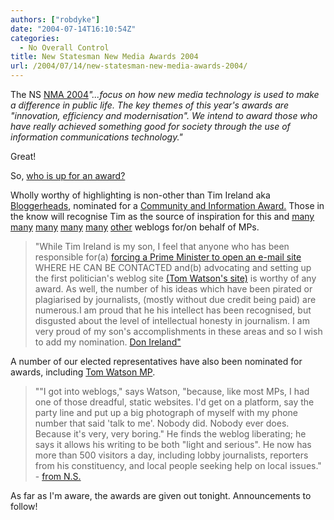 ```yaml
---
authors: ["robdyke"]
date: "2004-07-14T16:10:54Z"
categories:
  - No Overall Control
title: New Statesman New Media Awards 2004
url: /2004/07/14/new-statesman-new-media-awards-2004/
---
```

The NS [NMA 2004](http://www.newstatesman.co.uk/nma/nma2004/nma2004home.htm)_"...focus on how new media technology is used to make a difference in public life. The key themes of this year's awards are "innovation, efficiency and modernisation". We intend to award those who have really achieved something good for society through the use of information communications technology."_

Great!

So, [who is up for an award?](http://www.newstatesman.co.uk/nma/nma2004/nma2004shortlist.htm)

Wholly worthy of highlighting is non-other than Tim Ireland aka [Bloggerheads](http://www.bloggerheads.com), nominated for a [Community and Information Award.](http://www.newstatesman.co.uk/nma/nma2004/nma2004categories.htm) Those in the know will recognise Tim as the source of inspiration for this and [many](http://tim-yeo.blogspot.com/) [many](http://lewismoonie.blogspot.com/) [many](http://alanmilburn.blogspot.com/) [many](http://www.wibbler.com/boriswatch/) [many](http://gidleywatch.blogspot.com/) [other](http://jimcousins.blogspot.com/) weblogs for/on behalf of MPs.

> "While Tim Ireland is my son, I feel that anyone who has been responsible for(a) [forcing a Prime Minister to open an e-mail site](http://www.bloggerheads.com/can_weblogs/tony_blair.asp) WHERE HE CAN BE CONTACTED and(b) advocating and setting up the first politician's weblog site [(Tom Watson's site)](http://www.tom-watson.co.uk/) is worthy of any award. As well, the number of his ideas which have been pirated or plagiarised by journalists, (mostly without due credit being paid) are numerous.I am proud that he his intellect has been recognised, but disgusted about the level of intellectual honesty in journalism. I am very proud of my son's accomplishments in these areas and so I wish to add my nomination. [Don Ireland"](http://www.newstatesman.co.uk/nma/nma2004/nominate2004.php3?Action=Specific&URN=http://www.bloggerheads.com) 

A number of our elected representatives have also been nominated for awards, including [Tom Watson MP](http://www.tom-watson.co.uk/).

> ""I got into weblogs," says Watson, "because, like most MPs, I had one of those dreadful, static websites. I'd get on a platform, say the party line and put up a big photograph of myself with my phone number that said 'talk to me'. Nobody did. Nobody ever does. Because it's very, very boring." He finds the weblog liberating; he says it allows his writing to be both "light and serious". He now has more than 500 visitors a day, including lobby journalists, reporters from his constituency, and local people seeking help on local issues." - [from N.S.](http://www.newstatesman.co.uk/nma/nma2004/nma20042003121501.htm) 

As far as I'm aware, the awards are given out tonight. Announcements to follow!